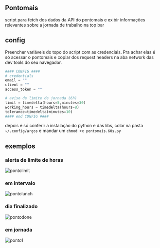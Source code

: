## Pontomais
script para fetch dos dados da API do pontomais e exibir informações relevantes sobre a jornada de trabalho na top bar

## config
Preencher variáveis do topo do script com as credenciais. Pra achar elas é só acessar o pontomais e copiar dos request headers na aba network das dev tools do seu navegador.
```python
#### CONFIG ####
# credentials
email = ""
client = ""
access_token = ""

# aviso de limite de jornada (6h)
limit = timedelta(hours=5,minutes=30)
working_hours = timedelta(hours=8)
tolerance=timedelta(minutes=10)
#### end CONFIG ####
```

depois é só conferir a instalação do python e das libs, colar na pasta `~/.config/argos` e mandar um `chmod +x pontomais.60s.py`


## exemplos
### alerta de limite de horas
![pontolimit](https://github.com/fm4teus/argos-scripts/assets/55215503/55d00b05-725b-4559-94c9-67e0587757b8)
### em intervalo
![pontolunch](https://github.com/fm4teus/argos-scripts/assets/55215503/817925fb-c226-480a-aad7-7b9e5978bab8)
### dia finalizado
![pontodone](https://github.com/fm4teus/argos-scripts/assets/55215503/0f32b601-1e44-4257-bf7c-ce2947c5c1ca)
### em jornada
![ponto1](https://github.com/fm4teus/argos-scripts/assets/55215503/2f54530f-83af-4e19-897e-3c2becd97f3e)
